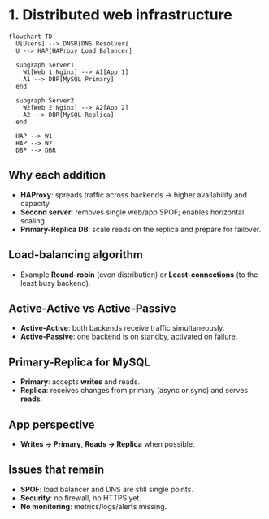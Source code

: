 # 1. Distributed web infrastructure

```mermaid
flowchart TD
  U[Users] --> DNSR[DNS Resolver]
  U --> HAP[HAProxy Load Balancer]

  subgraph Server1
    W1[Web 1 Nginx] --> A1[App 1]
    A1 --> DBP[MySQL Primary]
  end

  subgraph Server2
    W2[Web 2 Nginx] --> A2[App 2]
    A2 --> DBR[MySQL Replica]
  end

  HAP --> W1
  HAP --> W2
  DBP --> DBR
```

## Why each addition
- **HAProxy**: spreads traffic across backends → higher availability and capacity.
- **Second server**: removes single web/app SPOF; enables horizontal scaling.
- **Primary-Replica DB**: scale reads on the replica and prepare for failover.

## Load-balancing algorithm
- Example **Round-robin** (even distribution) or **Least-connections** (to the least busy backend).

## Active-Active vs Active-Passive
- **Active-Active**: both backends receive traffic simultaneously.
- **Active-Passive**: one backend is on standby, activated on failure.

## Primary-Replica for MySQL
- **Primary**: accepts **writes** and reads.
- **Replica**: receives changes from primary (async or sync) and serves **reads**.

## App perspective
- **Writes → Primary**, **Reads → Replica** when possible.

## Issues that remain
- **SPOF**: load balancer and DNS are still single points.
- **Security**: no firewall, no HTTPS yet.
- **No monitoring**: metrics/logs/alerts missing.
